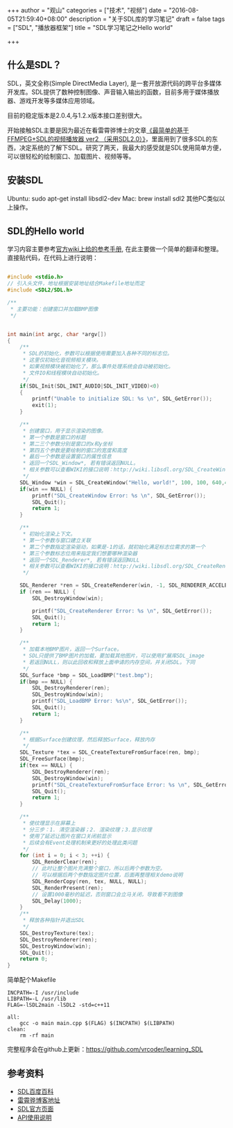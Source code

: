 +++
author = "观山"
categories = ["技术", "视频"]
date = "2016-08-05T21:59:40+08:00"
description = "关于SDL库的学习笔记"
draft = false
tags = ["SDL", "播放器框架"]
title = "SDL学习笔记之Hello world"

+++

## 什么是SDL？

SDL，英文全称(Simple DirectMedia Layer), 是一套开放源代码的跨平台多媒体开发库。SDL提供了数种控制图像、声音输入输出的函数，目前多用于媒体播放器、游戏开发等多媒体应用领域。

目前的稳定版本是2.0.4,与1.2.x版本接口差别很大。
<!--more-->

开始接触SDL主要是因为最近在看雷霄骅博士的文章[《最简单的基于FFMPEG+SDL的视频播放器 ver2 （采用SDL2.0）》](http://blog.csdn.net/leixiaohua1020/article/details/38868499)，里面用到了很多SDL的东西，决定系统的了解下SDL。研究了两天，我最大的感受就是SDL使用简单方便，可以很轻松的绘制窗口、加载图片、视频等等。

## 安装SDL
Ubuntu: sudo apt-get install libsdl2-dev
Mac: brew install sdl2
其他PC类似以上操作。

## SDL的Hello world

学习内容主要参考[官方wiki上给的参考手册](http://www.willusher.io/pages/sdl2/), 在此主要做一个简单的翻译和整理。直接贴代码，在代码上进行说明：

```c++

#include <stdio.h>
// 引入头文件，地址根据安装地址结合Makefile地址而定
#include <SDL2/SDL.h>

/**
 * 主要功能：创建窗口并加载BMP图像
 */


int main(int argc, char *argv[])
{
    /**
     * SDL的初始化，参数可以根据使用需要加入各种不同的标志位。
     * 这里仅初始化音视频相关模块。
     * 如果视频模块被初始化了，那么事件处理系统会自动被初始化。
     * 文件IO和线程模块自动初始化。
     */
    if(SDL_Init(SDL_INIT_AUDIO|SDL_INIT_VIDEO)<0)
    {
        printf("Unable to initialize SDL: %s \n", SDL_GetError());
        exit(1);
    }

    /**
     * 创建窗口，用于显示渲染的图像。
     * 第一个参数是窗口的标题
     * 第二三个参数分别是窗口的x和y坐标
     * 第四五个参数是要绘制的窗口的宽度和高度
     * 最后一个参数是设置窗口的属性信息
     * 返回一个SDL_Window*, 若有错误返回NULL。
     * 相关参数可以查看WIKI的接口说明：http://wiki.libsdl.org/SDL_CreateWindow
     */
    SDL_Window *win = SDL_CreateWindow("Hello, world!", 100, 100, 640,480,SDL_WINDOW_SHOWN);
    if(win == NULL) {
        printf("SDL_CreateWindow Error: %s \n", SDL_GetError());
        SDL_Quit();
        return 1;
    }

    /**
     * 初始化渲染上下文。
     * 第一个参数与窗口建立关联
     * 第二个参数指定渲染驱动，如果是-1的话，就初始化满足标志位需求的第一个
     * 第三个参数标志位用来指定我们想要哪种渲染器
     * 返回一个SDL_Renderer*, 若有错误返回NULL
     * 相关参数可以查看WIKI的接口说明：http://wiki.libsdl.org/SDL_CreateRenderer 
     */

    SDL_Renderer *ren = SDL_CreateRenderer(win, -1, SDL_RENDERER_ACCELERATED | SDL_RENDERER_PRESENTVSYNC);
    if (ren == NULL) {
        SDL_DestroyWindow(win);

        printf("SDL_CreateRenderer Error: %s \n", SDL_GetError());
        SDL_Quit();
        return 1;
    }

    /**
     * 加载本地BMP图片，返回一个Surface。
     * SDL只提供了BMP图片的加载，要加载其他图片，可以使用扩展库SDL_image
     * 若返回NULL，则以此回收和释放上面申请的内存空间，并关闭SDL。下同
     */
    SDL_Surface *bmp = SDL_LoadBMP("test.bmp");
    if(bmp == NULL) {
        SDL_DestroyRenderer(ren);
        SDL_DestroyWindow(win);
        printf("SDL_LoadBMP Error: %s\n", SDL_GetError());
        SDL_Quit();
        return 1;
    }

    /**
     * 根据Surface创建纹理，然后释放Surface，释放内存
     */
    SDL_Texture *tex = SDL_CreateTextureFromSurface(ren, bmp);
    SDL_FreeSurface(bmp);
    if(tex == NULL) {
        SDL_DestroyRenderer(ren);
        SDL_DestroyWindow(win);
        printf("SDL_CreateTextureFromSurface Error: %s \n", SDL_GetError());
        SDL_Quit();
        return 1;
    }

    /**
     * 使纹理显示在屏幕上
     * 分三步：1. 清空渲染器；2. 渲染纹理；3.显示纹理
     * 使用了延迟让图片在窗口关闭前显示
     * 后续会有Event处理机制来更好的处理此类问题
     */
    for (int i = 0; i < 3; ++i) {
        SDL_RenderClear(ren);
        // 此时让整个图片充满整个窗口，所以后两个参数为空。
        // 可以根据后两个参数指定图片位置，后面再整理相关demo说明
        SDL_RenderCopy(ren, tex, NULL, NULL);
        SDL_RenderPresent(ren);
        // 设置1000毫秒的延迟，否则窗口会立马关闭，导致看不到图像
        SDL_Delay(1000);
    }
    /**
     * 释放各种指针并退出SDL
     */
    SDL_DestroyTexture(tex);
    SDL_DestroyRenderer(ren);
    SDL_DestroyWindow(win);
    SDL_Quit();
    return 0;
}

```
简单配个Makefile
```
INCPATH=-I /usr/include
LIBPATH=-L /usr/lib
FLAG=-lSDL2main -lSDL2 -std=c++11

all:
	gcc -o main main.cpp $(FLAG) $(INCPATH) $(LIBPATH)
clean:
	rm -rf main
```
完整程序会在github上更新：https://github.com/vrcoder/learning_SDL

## 参考资料

* [SDL百度百科](http://baike.baidu.com/subview/8348/16851095.htm#viewPageContent)
* [雷霄骅博客地址](http://blog.csdn.net/leixiaohua1020/)
* [SDL官方页面](http://libsdl.org/)
* [API使用说明](http://wiki.libsdl.org/)
